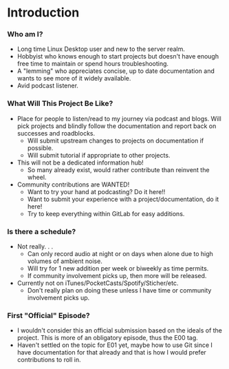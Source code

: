 # Introduction

### Who am I?
* Long time Linux Desktop user and new to the server realm.
* Hobbyist who knows enough to start projects but doesn't have enough free time to maintain or spend hours troubleshooting. 
* A "lemming" who appreciates concise, up to date documentation and wants to see more of it widely available.
* Avid podcast listener.


### What Will This Project Be Like?
* Place for people to listen/read to my journey via podcast and blogs. Will pick projects and blindly follow the documentation and report back on successes and roadblocks.
    - Will submit upstream changes to projects on documentation if possible.
    - Will submit tutorial if appropriate to other projects.
* This will not be a dedicated information hub!
    - So many already exist, would rather contribute than reinvent the wheel.
* Community contributions are WANTED!
    - Want to try your hand at podcasting? Do it here!!
    - Want to submit your experience with a project/documentation, do it here!
    - Try to keep everything within GitLab for easy additions.

### Is there a schedule?
* Not really. . . 
    - Can only record audio at night or on days when alone due to high volumes of ambient noise.
    - Will try for 1 new addition per week or biweekly as time permits.
    - If community involvement picks up, then more will be released.
* Currently not on iTunes/PocketCasts/Spotify/Sticher/etc.
    - Don't really plan on doing these unless I have time or community involvement picks up.

### First "Official" Episode?
* I wouldn't consider this an official submission based on the ideals of the project. This is more of an obligatory episode, thus the E00 tag.
* Haven't settled on the topic for E01 yet, maybe how to use Git since I have documentation for that already and that is how I would prefer contributions to roll in.
